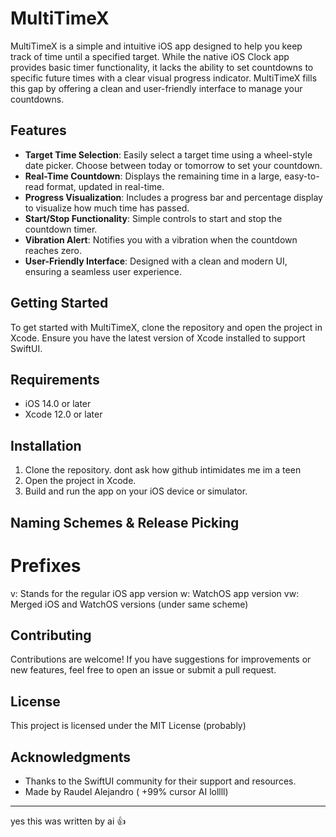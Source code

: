 # MultiTimeX

MultiTimeX is a simple and intuitive iOS app designed to help you keep track of time until a specified target. While the native iOS Clock app provides basic timer functionality, it lacks the ability to set countdowns to specific future times with a clear visual progress indicator. MultiTimeX fills this gap by offering a clean and user-friendly interface to manage your countdowns.

## Features

- **Target Time Selection**: Easily select a target time using a wheel-style date picker. Choose between today or tomorrow to set your countdown.
- **Real-Time Countdown**: Displays the remaining time in a large, easy-to-read format, updated in real-time.
- **Progress Visualization**: Includes a progress bar and percentage display to visualize how much time has passed.
- **Start/Stop Functionality**: Simple controls to start and stop the countdown timer.
- **Vibration Alert**: Notifies you with a vibration when the countdown reaches zero.
- **User-Friendly Interface**: Designed with a clean and modern UI, ensuring a seamless user experience.

## Getting Started

To get started with MultiTimeX, clone the repository and open the project in Xcode. Ensure you have the latest version of Xcode installed to support SwiftUI.



## Requirements

- iOS 14.0 or later
- Xcode 12.0 or later

## Installation

1. Clone the repository. dont ask how github intimidates me im a teen
2. Open the project in Xcode.
3. Build and run the app on your iOS device or simulator.

## Naming Schemes & Release Picking

# Prefixes

v: Stands for the regular iOS app version
w: WatchOS app version
vw: Merged iOS and WatchOS versions (under same scheme)

## Contributing

Contributions are welcome! If you have suggestions for improvements or new features, feel free to open an issue or submit a pull request.

## License

This project is licensed under the MIT License (probably)

## Acknowledgments

- Thanks to the SwiftUI community for their support and resources.
- Made by Raudel Alejandro ( +99% cursor AI lollll)

---

yes this was written by ai 👍

